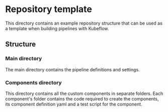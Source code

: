 # Repository template

This directory contains an example repository structure that can be used as a template when building pipelines with Kubeflow.

## Structure

### Main directory

The main directory contains the pipeline definitions and settings.

### Components directory

This directory contains all the custom components in separate folders. Each component's folder contains the code required to create the components, its component definition yaml and a test script for the component.
